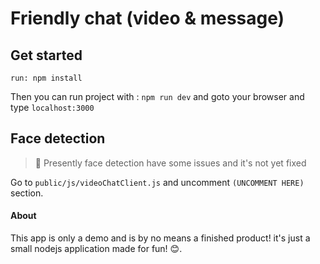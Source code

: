 # Friendly chat (video & message)

## Get started

``run: npm install``

Then you can run project with : ``npm run dev`` and goto your browser and type ``localhost:3000``

## Face detection

> 🔖 Presently face detection have some issues and it's not yet fixed

Go to ``public/js/videoChatClient.js`` and uncomment ``(UNCOMMENT HERE)`` section.

#### About
This app is only a demo and is by no means a finished product! it's just a small nodejs application made for fun! 😊.
